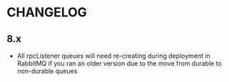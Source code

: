 # CHANGELOG

## 8.x

 * All rpcListener queues will need re-creating during deployment in RabbitMQ if you ran an older version due to the move from durable to non-durable queues